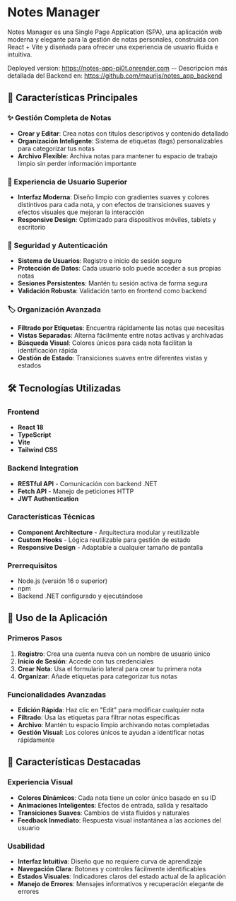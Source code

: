 # Notes Manager

Notes Manager es una Single Page Application (SPA), una aplicación web moderna y elegante para la gestión de notas personales, construida con React + Vite y diseñada para ofrecer una experiencia de usuario fluida e intuitiva.

Deployed version: https://notes-app-pi0t.onrender.com
-- Descripcion más detallada del Backend en: https://github.com/maurijs/notes_app_backend

## 🌟 Características Principales

### ✨ Gestión Completa de Notas

- **Crear y Editar**: Crea notas con títulos descriptivos y contenido detallado
- **Organización Inteligente**: Sistema de etiquetas (tags) personalizables para categorizar tus notas
- **Archivo Flexible**: Archiva notas para mantener tu espacio de trabajo limpio sin perder información importante

### 🎨 Experiencia de Usuario Superior

- **Interfaz Moderna**: Diseño limpio con gradientes suaves y colores distintivos para cada nota, y con efectos de transiciones suaves y efectos visuales
  que mejoran la interacción
- **Responsive Design**: Optimizado para dispositivos móviles, tablets y escritorio

### 🔐 Seguridad y Autenticación

- **Sistema de Usuarios**: Registro e inicio de sesión seguro
- **Protección de Datos**: Cada usuario solo puede acceder a sus propias notas
- **Sesiones Persistentes**: Mantén tu sesión activa de forma segura
- **Validación Robusta**: Validación tanto en frontend como backend

### 🏷️ Organización Avanzada

- **Filtrado por Etiquetas**: Encuentra rápidamente las notas que necesitas
- **Vistas Separadas**: Alterna fácilmente entre notas activas y archivadas
- **Búsqueda Visual**: Colores únicos para cada nota facilitan la identificación rápida
- **Gestión de Estado**: Transiciones suaves entre diferentes vistas y estados

## 🛠️ Tecnologías Utilizadas

### Frontend
- **React 18** 
- **TypeScript**
- **Vite**
- **Tailwind CSS**
  
### Backend Integration  
- **RESTful API** - Comunicación con backend .NET
- **Fetch API** - Manejo de peticiones HTTP
- **JWT Authentication**

### Características Técnicas

- **Component Architecture** - Arquitectura modular y reutilizable
- **Custom Hooks** - Lógica reutilizable para gestión de estado
- **Responsive Design** - Adaptable a cualquier tamaño de pantalla

### Prerrequisitos
- Node.js (versión 16 o superior)
- npm
- Backend .NET configurado y ejecutándose

## 📱 Uso de la Aplicación

### Primeros Pasos

1. **Registro**: Crea una cuenta nueva con un nombre de usuario único
2. **Inicio de Sesión**: Accede con tus credenciales
3. **Crear Nota**: Usa el formulario lateral para crear tu primera nota
4. **Organizar**: Añade etiquetas para categorizar tus notas

### Funcionalidades Avanzadas

- **Edición Rápida**: Haz clic en "Edit" para modificar cualquier nota
- **Filtrado**: Usa las etiquetas para filtrar notas específicas
- **Archivo**: Mantén tu espacio limpio archivando notas completadas
- **Gestión Visual**: Los colores únicos te ayudan a identificar notas rápidamente


## 🎯 Características Destacadas

### Experiencia Visual

- **Colores Dinámicos**: Cada nota tiene un color único basado en su ID
- **Animaciones Inteligentes**: Efectos de entrada, salida y resaltado
- **Transiciones Suaves**: Cambios de vista fluidos y naturales
- **Feedback Inmediato**: Respuesta visual instantánea a las acciones del usuario

### Usabilidad

- **Interfaz Intuitiva**: Diseño que no requiere curva de aprendizaje
- **Navegación Clara**: Botones y controles fácilmente identificables
- **Estados Visuales**: Indicadores claros del estado actual de la aplicación
- **Manejo de Errores**: Mensajes informativos y recuperación elegante de errores
